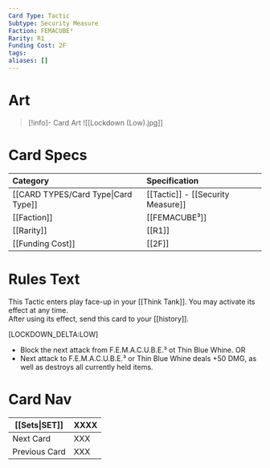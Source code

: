 ```yaml
---
Card Type: Tactic
Subtype: Security Measure
Faction: FEMACUBE³
Rarity: R1
Funding Cost: 2F
tags: 
aliases: []
---
```

# Art

> [!info]- Card Art
> ![[Lockdown (Low).jpg]]

# Card Specs

| Category | Specification| 
| :--- | :--- |
| [[CARD TYPES/Card Type\|Card Type]] | [[Tactic]] - [[Security Measure]] |
| [[Faction]] | [[FEMACUBE³]] |  
| [[Rarity]] | [[R1]] |  
| [[Funding Cost]] | [[2F]] |  

# Rules Text  

This Tactic enters play face-up in your [[Think Tank]]. 
You may activate its effect at any time.  
After using its effect, send this card to your [[history]].  

[LOCKDOWN_DELTA:LOW] 
- Block the next attack from F.E.M.A.C.U.B.E.³  ot Thin Blue Whine.
OR
- Next attack to F.E.M.A.C.U.B.E.³ or Thin Blue Whine deals +50 DMG, as well as destroys all currently held items.

# Card Nav

| [[Sets\|SET]]           | XXXX |
| ------------- | ------------------------------ |
| Next Card     | XXX |
| Previous Card | XXX |


